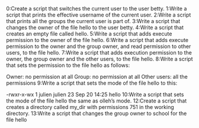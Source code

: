 0:Create a script that switches the current user to the user betty.
1:Write a script that prints the effective username of the current user.
2:Write a script that prints all the groups the current user is part of.
3:Write a script that changes the owner of the file hello to the user betty.
4:Write a script that creates an empty file called hello.
5:Write a script that adds execute permission to the owner of the file hello.
6:Write a script that adds execute permission to the owner and the group owner, and read permission to other users, to the file hello.
7:Write a script that adds execution permission to the owner, the group owner and the other users, to the file hello.
8:Write a script that sets the permission to the file hello as follows:

Owner: no permission at all
Group: no permission at all
Other users: all the permissions
9:Write a script that sets the mode of the file hello to this:

-rwxr-x-wx 1 julien julien 23 Sep 20 14:25 hello
10:Write a script that sets the mode of the file hello the same as olleh’s mode.
12:Create a script that creates a directory called my_dir with permissions 751 in the working directory.
13:Write a script that changes the group owner to school for the file hello
